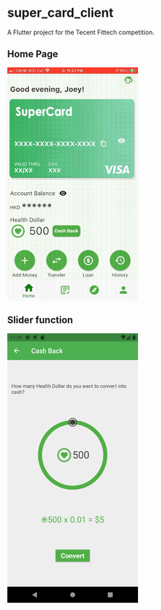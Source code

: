 


# super_card_client

A Flutter project for the Tecent Fittech competition. 
<H2>Home Page</H2>
<img src="https://github.com/andyeung523/superCardClient/blob/master/assets/images/UI_home.jpg?raw=true" width="300">
<H2>Slider function</H2>
<img src="https://github.com/andyeung523/superCardClient/blob/master/assets/images/UI_slider.png?raw=true" width="300">




